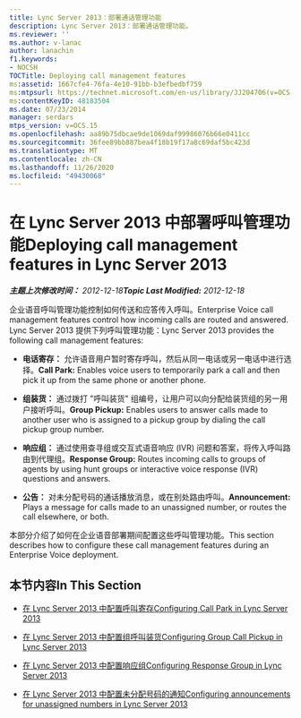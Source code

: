 ```yaml
---
title: Lync Server 2013：部署通话管理功能
description: Lync Server 2013：部署通话管理功能。
ms.reviewer: ''
ms.author: v-lanac
author: lanachin
f1.keywords:
- NOCSH
TOCTitle: Deploying call management features
ms:assetid: 1667cfe4-76fa-4e10-91bb-b3efbedbf759
ms:mtpsurl: https://technet.microsoft.com/en-us/library/JJ204706(v=OCS.15)
ms:contentKeyID: 48183504
ms.date: 07/23/2014
manager: serdars
mtps_version: v=OCS.15
ms.openlocfilehash: aa89b75dbcae9de1069daf99986076b66e0411cc
ms.sourcegitcommit: 36fee89bb887bea4f18b19f17a8c69daf5bc423d
ms.translationtype: MT
ms.contentlocale: zh-CN
ms.lasthandoff: 11/26/2020
ms.locfileid: "49430068"
---
```

# <a name="deploying-call-management-features-in-lync-server-2013"></a><span data-ttu-id="9b1ef-103">在 Lync Server 2013 中部署呼叫管理功能</span><span class="sxs-lookup"><span data-stu-id="9b1ef-103">Deploying call management features in Lync Server 2013</span></span>

<div data-xmlns="http://www.w3.org/1999/xhtml">

<div class="topic" data-xmlns="http://www.w3.org/1999/xhtml" data-msxsl="urn:schemas-microsoft-com:xslt" data-cs="https://msdn.microsoft.com/">

<div data-asp="https://msdn2.microsoft.com/asp">



</div>

<div id="mainSection">

<div id="mainBody"><span data-ttu-id="9b1ef-104">

<span> </span></span><span class="sxs-lookup"><span data-stu-id="9b1ef-104">

<span> </span></span></span>

<span data-ttu-id="9b1ef-105">_**主题上次修改时间：** 2012-12-18_</span><span class="sxs-lookup"><span data-stu-id="9b1ef-105">_**Topic Last Modified:** 2012-12-18_</span></span>

<span data-ttu-id="9b1ef-106">企业语音呼叫管理功能控制如何传送和应答传入呼叫。</span><span class="sxs-lookup"><span data-stu-id="9b1ef-106">Enterprise Voice call management features control how incoming calls are routed and answered.</span></span> <span data-ttu-id="9b1ef-107">Lync Server 2013 提供下列呼叫管理功能：</span><span class="sxs-lookup"><span data-stu-id="9b1ef-107">Lync Server 2013 provides the following call management features:</span></span>

  - <span data-ttu-id="9b1ef-108">**电话寄存：** 允许语音用户暂时寄存呼叫，然后从同一电话或另一电话中进行选择。</span><span class="sxs-lookup"><span data-stu-id="9b1ef-108">**Call Park:** Enables voice users to temporarily park a call and then pick it up from the same phone or another phone.</span></span>

  - <span data-ttu-id="9b1ef-109">**组装货：** 通过拨打 "呼叫装货" 组编号，让用户可以向分配给装货组的另一用户接听呼叫。</span><span class="sxs-lookup"><span data-stu-id="9b1ef-109">**Group Pickup:** Enables users to answer calls made to another user who is assigned to a pickup group by dialing the call pickup group number.</span></span>

  - <span data-ttu-id="9b1ef-110">**响应组：** 通过使用查寻组或交互式语音响应 (IVR) 问题和答案，将传入呼叫路由到代理组。</span><span class="sxs-lookup"><span data-stu-id="9b1ef-110">**Response Group:** Routes incoming calls to groups of agents by using hunt groups or interactive voice response (IVR) questions and answers.</span></span>

  - <span data-ttu-id="9b1ef-111">**公告：** 对未分配号码的通话播放消息，或在别处路由呼叫。</span><span class="sxs-lookup"><span data-stu-id="9b1ef-111">**Announcement:** Plays a message for calls made to an unassigned number, or routes the call elsewhere, or both.</span></span>

<span data-ttu-id="9b1ef-112">本部分介绍了如何在企业语音部署期间配置这些呼叫管理功能。</span><span class="sxs-lookup"><span data-stu-id="9b1ef-112">This section describes how to configure these call management features during an Enterprise Voice deployment.</span></span>

<div>

## <a name="in-this-section"></a><span data-ttu-id="9b1ef-113">本节内容</span><span class="sxs-lookup"><span data-stu-id="9b1ef-113">In This Section</span></span>

  - [<span data-ttu-id="9b1ef-114">在 Lync Server 2013 中配置呼叫寄存</span><span class="sxs-lookup"><span data-stu-id="9b1ef-114">Configuring Call Park in Lync Server 2013</span></span>](lync-server-2013-configuring-call-park.md)

  - [<span data-ttu-id="9b1ef-115">在 Lync Server 2013 中配置组呼叫装货</span><span class="sxs-lookup"><span data-stu-id="9b1ef-115">Configuring Group Call Pickup in Lync Server 2013</span></span>](lync-server-2013-configuring-group-call-pickup.md)

  - [<span data-ttu-id="9b1ef-116">在 Lync Server 2013 中配置响应组</span><span class="sxs-lookup"><span data-stu-id="9b1ef-116">Configuring Response Group in Lync Server 2013</span></span>](lync-server-2013-configuring-response-group.md)

  - [<span data-ttu-id="9b1ef-117">在 Lync Server 2013 中配置未分配号码的通知</span><span class="sxs-lookup"><span data-stu-id="9b1ef-117">Configuring announcements for unassigned numbers in Lync Server 2013</span></span>](lync-server-2013-configuring-announcements-for-unassigned-numbers.md)

<span data-ttu-id="9b1ef-118"></div>

</div>

<span> </span>

</div>

</div>

</span><span class="sxs-lookup"><span data-stu-id="9b1ef-118"></div>

</div>

<span> </span>

</div>

</div>

</span></span></div>


